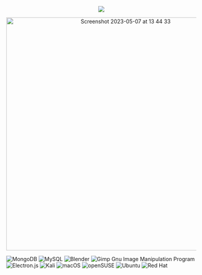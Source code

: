 <p align='center'>
<img src="http://github-profile-summary-cards.vercel.app/api/cards/profile-details?username=TTaksheel&theme=codeSTACKr">
</p>

<p align='center'>

<img width="617" alt="Screenshot 2023-05-07 at 13 44 33" src="https://user-images.githubusercontent.com/132825646/236678906-5bab3268-03bf-4bb9-9c0a-f30545bae7da.png">
</p>


![MongoDB](https://img.shields.io/badge/MongoDB-%234ea94b.svg?style=for-the-badge&logo=mongodb&logoColor=white)
	![MySQL](https://img.shields.io/badge/mysql-%2300f.svg?style=for-the-badge&logo=mysql&logoColor=white)
  	![Blender](https://img.shields.io/badge/blender-%23F5792A.svg?style=for-the-badge&logo=blender&logoColor=white)
    	![Gimp Gnu Image Manipulation Program](https://img.shields.io/badge/Gimp-657D8B?style=for-the-badge&logo=gimp&logoColor=FFFFFF)
      	![Electron.js](https://img.shields.io/badge/Electron-191970?style=for-the-badge&logo=Electron&logoColor=white)
        ![Kali](https://img.shields.io/badge/Kali-268BEE?style=for-the-badge&logo=kalilinux&logoColor=white)
        ![macOS](https://img.shields.io/badge/mac%20os-000000?style=for-the-badge&logo=macos&logoColor=F0F0F0)
        	![openSUSE](https://img.shields.io/badge/openSUSE-%2364B345?style=for-the-badge&logo=openSUSE&logoColor=white)
          ![Ubuntu](https://img.shields.io/badge/Ubuntu-E95420?style=for-the-badge&logo=ubuntu&logoColor=white)
          ![Red Hat](https://img.shields.io/badge/Red%20Hat-EE0000?style=for-the-badge&logo=redhat&logoColor=white)
<!--
**TTaksheel/TTaksheel** is a ✨ _special_ ✨ repository because its `README.md` (this file) appears on your GitHub profile.

Here are some ideas to get you started:

- 🔭 I’m currently working on ...
- 🌱 I’m currently learning ...
- 👯 I’m looking to collaborate on ...
- 🤔 I’m looking for help with ...
- 💬 Ask me about ...
- 📫 How to reach me: ...
- 😄 Pronouns: ...
- ⚡ Fun fact: ...
-->
